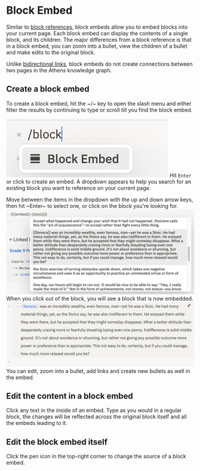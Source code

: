 # Block Embed

Similar to [block references](block-references.md), block embeds allow you to embed blocks into your current page. Each block embed can display the contents of a single block, and its children. The major differences from a block reference is that in a block embed, you can zoom into a bullet, view the children of a bullet and make edits to the original block.

Unlike [bidirectional links](bidirectional-links.md), block embeds do not create connections between two pages in the Athens knowledge graph.

## Create a block embed

To create a block embed, hit the ~/~ key to open the slash menu and either filter the results by continuing to type or scroll till you find the block embed.

![](../../../../.gitbook/assets/block-embed-create.png) Hit `Enter` or click to create an embed. A dropdown appears to help you search for an existing block you want to reference on your current page.

Move between the items in the dropdown with the up and down arrow keys, then hit ~Enter~ to select one, or click on the block you're looking for. ![](../../../../.gitbook/assets/block-embed-dropdown.png) When you click out of the block, you will see a block that is now embedded. ![](../../../../.gitbook/assets/block-embed-success.png) You can edit, zoom into a bullet, add links and create new bullets as well in the embed.

## Edit the content in a block embed

Click any text in the inside of an embed. Type as you would in a regular block, the changes will be reflected across the original block itself and all the embeds leading to it.

## Edit the block embed itself

Click the pen icon in the top-right corner to change the source of a block embed.

